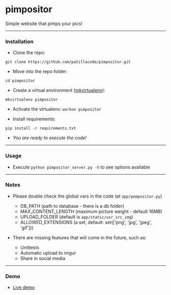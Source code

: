 # pimpositor
Simple website that pimps your pics!

------------

### Installation

* Clone the repo:

`git clone https://github.com/patillacode/pimpositor.git`

* Move into the repo folder:

`cd pimpositor`

* Create a virtual environment ([mkvirtualenv](http://docs.python-guide.org/en/latest/dev/virtualenvs/)):

```mkvirtualenv pimpositor```

* Activate the virtualenv:
```workon pimpositor```

* Install requirements:

```pip install -r requirements.txt```

* _You are ready to execute the code!_

------------

### Usage

* Execute `python pimpositor_server.py -h` to see options available

------------

### Notes
* Please double check the global vars in the code (at `app/pompositor.py`)
    * DB_PATH (path to database - there is a db folder)
    * MAX_CONTENT_LENGTH (maximum picture weight - default 16MB)
    * UPLOAD_FOLDER (default is `app/static/usr_src_img`)
    * ALLOWED_EXTENSIONS (a set, default: set(['png', 'jpg', 'jpeg', 'gif']))

* There are missing features that will come in the future, such as:
    * Unittests
    * Automatic upload to imgur
    * Share in social media
   
------------

### Demo
* [Live demo](http://pimpositor.patilla.es/)
